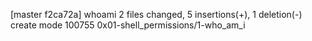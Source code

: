 [master f2ca72a] whoami
 2 files changed, 5 insertions(+), 1 deletion(-)
 create mode 100755 0x01-shell_permissions/1-who_am_i
